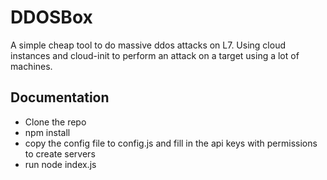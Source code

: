 
# DDOSBox

A simple cheap tool to do massive ddos attacks on L7. Using cloud instances and cloud-init to perform an attack on a target using a lot of machines.


## Documentation

- Clone the repo
- npm install
- copy the config file to config.js and fill in the api keys with permissions to create servers
- run node index.js

